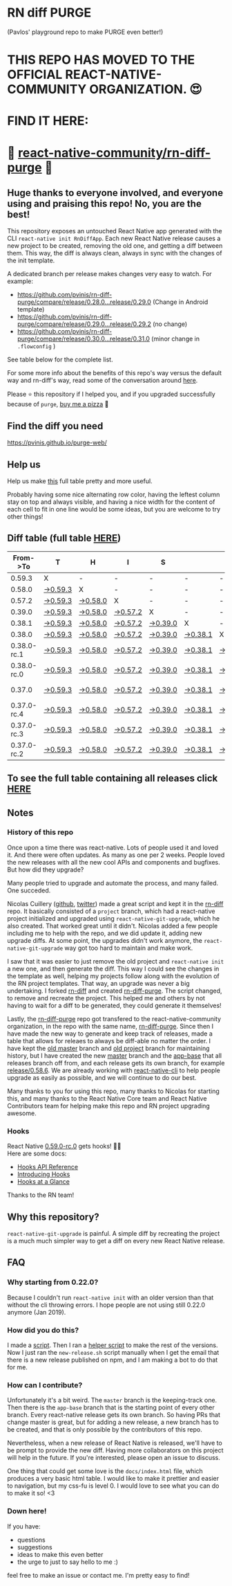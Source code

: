 # RN diff PURGE
(Pavlos' playground repo to make PURGE even better!)

# THIS REPO HAS MOVED TO THE OFFICIAL REACT-NATIVE-COMMUNITY ORGANIZATION. 😍
# FIND IT HERE:  
# 💪 [react-native-community/rn-diff-purge](https://github.com/react-native-community/rn-diff-purge) 🎉
## Huge thanks to everyone involved, and everyone using and praising this repo! No, you are the best!

This repository exposes an untouched React Native app generated with the CLI
`react-native init RnDiffApp`. Each new React Native release causes a new project to be created, removing the old one, and getting a diff between them. This way, the diff is always clean, always in sync with the changes of the init template.

A dedicated branch per release makes changes very easy
to watch. For example:

* https://github.com/pvinis/rn-diff-purge/compare/release/0.28.0...release/0.29.0
(Change in Android template)
* https://github.com/pvinis/rn-diff-purge/compare/release/0.29.0...release/0.29.2
(no change)
* https://github.com/pvinis/rn-diff-purge/compare/release/0.30.0...release/0.31.0
(minor change in `.flowconfig` )

See table below for the complete list.

For some more info about the benefits of this repo's way versus the default way and rn-diff's way, read some of the conversation around [here](https://github.com/react-native-community/discussions-and-proposals/issues/68#issuecomment-452227478).

Please :star: this repository if I helped you, and if you upgraded successfully because of `purge`, [buy me a pizza](https://www.buymeacoffee.com/DGWwHVZ4s) :pizza:

## Find the diff you need
https://pvinis.github.io/purge-web/

## Help us
Help us make [this](https://pvinis.github.io/rn-diff-purge) full table pretty and more useful.

Probably having some nice alternating row color, having the leftest column stay on top and always visible, and having a nice width for the content of each cell to fit in one line would be some ideas, but you are welcome to try other things!

## Diff table (full table [HERE](https://pvinis.github.io/rn-diff-purge))

| From->To    | T                                                                                               | H                                                                                               | I                                                                                               | S                                                                                               |                                                                                                 | I                                                                                               | S                                                                                                         |                                                                                                           | C                                                                                               | O                                                                                                         | O                                                                                                         | L   |
| ----------- | ----------------------------------------------------------------------------------------------- | ----------------------------------------------------------------------------------------------- | ----------------------------------------------------------------------------------------------- | ----------------------------------------------------------------------------------------------- | ----------------------------------------------------------------------------------------------- | ----------------------------------------------------------------------------------------------- | --------------------------------------------------------------------------------------------------------- | --------------------------------------------------------------------------------------------------------- | ----------------------------------------------------------------------------------------------- | --------------------------------------------------------------------------------------------------------- | --------------------------------------------------------------------------------------------------------- | --- |
| 0.59.3      | X                                                                                               | -                                                                                               | -                                                                                               | -                                                                                               | -                                                                                               | -                                                                                               | -                                                                                                         | -                                                                                                         | -                                                                                               | -                                                                                                         | -                                                                                                         | -   |
| 0.58.0      | [->0.59.3](https://github.com/pvinis/rn-diff-purge/compare/release/0.58.0..release/0.59.3)      | X                                                                                               | -                                                                                               | -                                                                                               | -                                                                                               | -                                                                                               | -                                                                                                         | -                                                                                                         | -                                                                                               | -                                                                                                         | -                                                                                                         | -   |
| 0.57.2      | [->0.59.3](https://github.com/pvinis/rn-diff-purge/compare/release/0.57.2..release/0.59.3)      | [->0.58.0](https://github.com/pvinis/rn-diff-purge/compare/release/0.57.2..release/0.58.0)      | X                                                                                               | -                                                                                               | -                                                                                               | -                                                                                               | -                                                                                                         | -                                                                                                         | -                                                                                               | -                                                                                                         | -                                                                                                         | -   |
| 0.39.0      | [->0.59.3](https://github.com/pvinis/rn-diff-purge/compare/release/0.39.0..release/0.59.3)      | [->0.58.0](https://github.com/pvinis/rn-diff-purge/compare/release/0.39.0..release/0.58.0)      | [->0.57.2](https://github.com/pvinis/rn-diff-purge/compare/release/0.39.0..release/0.57.2)      | X                                                                                               | -                                                                                               | -                                                                                               | -                                                                                                         | -                                                                                                         | -                                                                                               | -                                                                                                         | -                                                                                                         | -   |
| 0.38.1      | [->0.59.3](https://github.com/pvinis/rn-diff-purge/compare/release/0.38.1..release/0.59.3)      | [->0.58.0](https://github.com/pvinis/rn-diff-purge/compare/release/0.38.1..release/0.58.0)      | [->0.57.2](https://github.com/pvinis/rn-diff-purge/compare/release/0.38.1..release/0.57.2)      | [->0.39.0](https://github.com/pvinis/rn-diff-purge/compare/release/0.38.1..release/0.39.0)      | X                                                                                               | -                                                                                               | -                                                                                                         | -                                                                                                         | -                                                                                               | -                                                                                                         | -                                                                                                         | -   |
| 0.38.0      | [->0.59.3](https://github.com/pvinis/rn-diff-purge/compare/release/0.38.0..release/0.59.3)      | [->0.58.0](https://github.com/pvinis/rn-diff-purge/compare/release/0.38.0..release/0.58.0)      | [->0.57.2](https://github.com/pvinis/rn-diff-purge/compare/release/0.38.0..release/0.57.2)      | [->0.39.0](https://github.com/pvinis/rn-diff-purge/compare/release/0.38.0..release/0.39.0)      | [->0.38.1](https://github.com/pvinis/rn-diff-purge/compare/release/0.38.0..release/0.38.1)      | X                                                                                               | -                                                                                                         | -                                                                                                         | -                                                                                               | -                                                                                                         | -                                                                                                         | -   |
| 0.38.0-rc.1 | [->0.59.3](https://github.com/pvinis/rn-diff-purge/compare/release/0.38.0-rc.1..release/0.59.3) | [->0.58.0](https://github.com/pvinis/rn-diff-purge/compare/release/0.38.0-rc.1..release/0.58.0) | [->0.57.2](https://github.com/pvinis/rn-diff-purge/compare/release/0.38.0-rc.1..release/0.57.2) | [->0.39.0](https://github.com/pvinis/rn-diff-purge/compare/release/0.38.0-rc.1..release/0.39.0) | [->0.38.1](https://github.com/pvinis/rn-diff-purge/compare/release/0.38.0-rc.1..release/0.38.1) | [->0.38.0](https://github.com/pvinis/rn-diff-purge/compare/release/0.38.0-rc.1..release/0.38.0) | X                                                                                                         | -                                                                                                         | -                                                                                               | -                                                                                                         | -                                                                                                         | -   |
| 0.38.0-rc.0 | [->0.59.3](https://github.com/pvinis/rn-diff-purge/compare/release/0.38.0-rc.0..release/0.59.3) | [->0.58.0](https://github.com/pvinis/rn-diff-purge/compare/release/0.38.0-rc.0..release/0.58.0) | [->0.57.2](https://github.com/pvinis/rn-diff-purge/compare/release/0.38.0-rc.0..release/0.57.2) | [->0.39.0](https://github.com/pvinis/rn-diff-purge/compare/release/0.38.0-rc.0..release/0.39.0) | [->0.38.1](https://github.com/pvinis/rn-diff-purge/compare/release/0.38.0-rc.0..release/0.38.1) | [->0.38.0](https://github.com/pvinis/rn-diff-purge/compare/release/0.38.0-rc.0..release/0.38.0) | [->0.38.0-rc.1](https://github.com/pvinis/rn-diff-purge/compare/release/0.38.0-rc.0..release/0.38.0-rc.1) | X                                                                                                         | -                                                                                               | -                                                                                                         | -                                                                                                         | -   |
| 0.37.0      | [->0.59.3](https://github.com/pvinis/rn-diff-purge/compare/release/0.37.0..release/0.59.3)      | [->0.58.0](https://github.com/pvinis/rn-diff-purge/compare/release/0.37.0..release/0.58.0)      | [->0.57.2](https://github.com/pvinis/rn-diff-purge/compare/release/0.37.0..release/0.57.2)      | [->0.39.0](https://github.com/pvinis/rn-diff-purge/compare/release/0.37.0..release/0.39.0)      | [->0.38.1](https://github.com/pvinis/rn-diff-purge/compare/release/0.37.0..release/0.38.1)      | [->0.38.0](https://github.com/pvinis/rn-diff-purge/compare/release/0.37.0..release/0.38.0)      | [->0.38.0-rc.1](https://github.com/pvinis/rn-diff-purge/compare/release/0.37.0..release/0.38.0-rc.1)      | [->0.38.0-rc.0](https://github.com/pvinis/rn-diff-purge/compare/release/0.37.0..release/0.38.0-rc.0)      | X                                                                                               | -                                                                                                         | -                                                                                                         | -   |
| 0.37.0-rc.4 | [->0.59.3](https://github.com/pvinis/rn-diff-purge/compare/release/0.37.0-rc.4..release/0.59.3) | [->0.58.0](https://github.com/pvinis/rn-diff-purge/compare/release/0.37.0-rc.4..release/0.58.0) | [->0.57.2](https://github.com/pvinis/rn-diff-purge/compare/release/0.37.0-rc.4..release/0.57.2) | [->0.39.0](https://github.com/pvinis/rn-diff-purge/compare/release/0.37.0-rc.4..release/0.39.0) | [->0.38.1](https://github.com/pvinis/rn-diff-purge/compare/release/0.37.0-rc.4..release/0.38.1) | [->0.38.0](https://github.com/pvinis/rn-diff-purge/compare/release/0.37.0-rc.4..release/0.38.0) | [->0.38.0-rc.1](https://github.com/pvinis/rn-diff-purge/compare/release/0.37.0-rc.4..release/0.38.0-rc.1) | [->0.38.0-rc.0](https://github.com/pvinis/rn-diff-purge/compare/release/0.37.0-rc.4..release/0.38.0-rc.0) | [->0.37.0](https://github.com/pvinis/rn-diff-purge/compare/release/0.37.0-rc.4..release/0.37.0) | X                                                                                                         | -                                                                                                         | -   |
| 0.37.0-rc.3 | [->0.59.3](https://github.com/pvinis/rn-diff-purge/compare/release/0.37.0-rc.3..release/0.59.3) | [->0.58.0](https://github.com/pvinis/rn-diff-purge/compare/release/0.37.0-rc.3..release/0.58.0) | [->0.57.2](https://github.com/pvinis/rn-diff-purge/compare/release/0.37.0-rc.3..release/0.57.2) | [->0.39.0](https://github.com/pvinis/rn-diff-purge/compare/release/0.37.0-rc.3..release/0.39.0) | [->0.38.1](https://github.com/pvinis/rn-diff-purge/compare/release/0.37.0-rc.3..release/0.38.1) | [->0.38.0](https://github.com/pvinis/rn-diff-purge/compare/release/0.37.0-rc.3..release/0.38.0) | [->0.38.0-rc.1](https://github.com/pvinis/rn-diff-purge/compare/release/0.37.0-rc.3..release/0.38.0-rc.1) | [->0.38.0-rc.0](https://github.com/pvinis/rn-diff-purge/compare/release/0.37.0-rc.3..release/0.38.0-rc.0) | [->0.37.0](https://github.com/pvinis/rn-diff-purge/compare/release/0.37.0-rc.3..release/0.37.0) | [->0.37.0-rc.4](https://github.com/pvinis/rn-diff-purge/compare/release/0.37.0-rc.3..release/0.37.0-rc.4) | X                                                                                                         | -   |
| 0.37.0-rc.2 | [->0.59.3](https://github.com/pvinis/rn-diff-purge/compare/release/0.37.0-rc.2..release/0.59.3) | [->0.58.0](https://github.com/pvinis/rn-diff-purge/compare/release/0.37.0-rc.2..release/0.58.0) | [->0.57.2](https://github.com/pvinis/rn-diff-purge/compare/release/0.37.0-rc.2..release/0.57.2) | [->0.39.0](https://github.com/pvinis/rn-diff-purge/compare/release/0.37.0-rc.2..release/0.39.0) | [->0.38.1](https://github.com/pvinis/rn-diff-purge/compare/release/0.37.0-rc.2..release/0.38.1) | [->0.38.0](https://github.com/pvinis/rn-diff-purge/compare/release/0.37.0-rc.2..release/0.38.0) | [->0.38.0-rc.1](https://github.com/pvinis/rn-diff-purge/compare/release/0.37.0-rc.2..release/0.38.0-rc.1) | [->0.38.0-rc.0](https://github.com/pvinis/rn-diff-purge/compare/release/0.37.0-rc.2..release/0.38.0-rc.0) | [->0.37.0](https://github.com/pvinis/rn-diff-purge/compare/release/0.37.0-rc.2..release/0.37.0) | [->0.37.0-rc.4](https://github.com/pvinis/rn-diff-purge/compare/release/0.37.0-rc.2..release/0.37.0-rc.4) | [->0.37.0-rc.3](https://github.com/pvinis/rn-diff-purge/compare/release/0.37.0-rc.2..release/0.37.0-rc.3) | X   |

## To see the full table containing all releases click [HERE](https://pvinis.github.io/rn-diff-purge)

## Notes

### History of this repo

Once upon a time there was react-native. Lots of people used it and loved it. And there were often updates. As many as one per 2 weeks. People loved the new releases with all the new cool APIs and components and bugfixes. But how did they upgrade?

Many people tried to upgrade and automate the process, and many failed. One succeded.

Nicolas Cuillery ([github](https://github.com/ncuillery), [twitter](https://twitter.com/ncuillery)) made a great script and kept it in the [rn-diff](https://github.com/ncuillery/rn-diff) repo. It basically consisted of a `project` branch, which had a react-native project initialized and upgraded using `react-native-git-upgrade`, which he also created. That worked great until it didn't. Nicolas added a few people including me to help with the repo, and we did update it, adding new upgrade diffs. At some point, the upgrades didn't work anymore, the `react-native-git-upgrade` way got too hard to maintain and make work.

I saw that it was easier to just remove the old project and `react-native init` a new one, and then generate the diff. This way I could see the changes in the template as well, helping my projects follow along with the evolution of the RN project templates. That way, an upgrade was never a big undertaking. I forked [rn-diff](https://github.com/ncuillery/rn-diff) and created [rn-diff-purge](https://github.com/pvinis/rn-diff-purge). The script changed, to remove and recreate the project. This helped me and others by not having to wait for a diff to be generated, they could generate it themselves!

Lastly, the [rn-diff-purge](https://github.com/pvinis/rn-diff-purge) repo got transfered to the react-native-community organization, in the repo with the same name, [rn-diff-purge](https://github.com/react-native-community/rn-diff-purge). Since then I have made the new way to generate and keep track of releases, made a table that allows for releaes to always be diff-able no matter the order. I have kept the [old master](https://github.com/pvinis/rn-diff-purge/tree/old/master) branch and [old project](https://github.com/pvinis/rn-diff-purge/tree/old/project) branch for maintaining history, but I have created the new [master](https://github.com/pvinis/rn-diff-purge/tree/master) branch and the [app-base](https://github.com/pvinis/rn-diff-purge/tree/app-base) that all releases branch off from, and each release gets its own branch, for example [release/0.58.6](https://github.com/pvinis/rn-diff-purge/tree/release/0.58.6). We are already working with [react-native-cli](https://github.com/react-native-community/react-native-cli) to help people upgrade as easily as possible, and we will continue to do our best.

Many thanks to you for using this repo, many thanks to Nicolas for starting this, and many thanks to the React Native Core team and React Native Contributors team for helping make this repo and RN project upgrading awesome.

### Hooks
React Native [0.59.0-rc.0](https://github.com/pvinis/rn-diff-purge#version-changes) gets hooks! 🎉🥳  
Here are some docs:
- [Hooks API Reference](https://reactjs.org/docs/hooks-reference.html)
- [Introducing Hooks](https://reactjs.org/docs/hooks-intro.html)
- [Hooks at a Glance](https://reactjs.org/docs/hooks-overview.html)

Thanks to the RN team!

## Why this repository?
`react-native-git-upgrade` is painful. A simple diff by recreating the project is a much much simpler way to get a diff on every new React Native release.

## FAQ

### Why starting from 0.22.0?

Because I couldn't run `react-native init` with an older version than that without the cli throwing errors. I hope people are not using still 0.22.0 anymore (Jan 2019).

### How did you do this?

I made a [script](https://github.com/pvinis/rn-diff-purge/blob/master/new-release.sh). Then I ran a [helper script](https://github.com/pvinis/rn-diff-purge/blob/master/new-release.sh) to make the rest of the versions.
Now I just ran the `new-release.sh` script manually when I get the email that there is a new release published on npm, and I am making a bot to do that for me.

### How can I contribute?

Unfortunately it's a bit weird. The `master` branch is the keeping-track one. Then there is the `app-base` branch that is the starting point of every other branch. Every react-native release gets its own branch. So having PRs that change master is great, but for adding a new release, a new branch has to be created, and that is only possible by the contributors of this repo.

Nevertheless, when a new release of React Native is released, we'll have to be prompt to provide
the new diff. Having more collaborators on this project will help in the future. If you're interested, please open an issue to discuss.

One thing that could get some love is the `docs/index.html` file, which produces a very basic html table. I would like to make it prettier and easier to navigation, but my css-fu is level 0. I would love to see what you can do to make it so! <3

### Down here!

If you have: 
- questions
- suggestions
- ideas to make this even better
- the urge to just to say hello to me :)

feel free to make an issue or contact me. I'm pretty easy to find!
